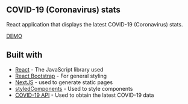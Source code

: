## COVID-19 (Coronavirus) stats

React application that displays the latest COVID-19 (Coronavirus) stats.

[DEMO](https://dinoxas-corona.netlify.com)

## Built with
* [React](https://reactjs.org) - The JavaScript library used
* [React Bootstrap](https://react-bootstrap.netlify.com) - For general styling
* [NextJS](https://nextjs.org) - used to generate static pages
* [styledComponents](https://github.com/styled-components/styled-components) - Used to style components
* [COVID-19 API](https://github.com/mathdroid/covid-19-api) - Used to obtain the latest COVID-19 data

